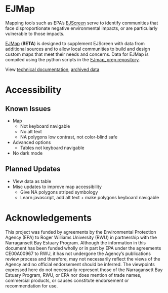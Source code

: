 # EJMap
Mapping tools such as EPA’s [EJScreen](https://www.epa.gov/ejscreen) serve to 
identify communities that face disproportionate negative environmental impacts, 
or are particularly vulnerable to those impacts. 

[EJMap](https://nbep.shinyapps.io/ejmap/) (**BETA**) is designed to supplement 
EJScreen with data from additional sources and to allow local communities to 
build and design custom maps that meet their needs and concerns. Data for EJMap
is compiled using the python scripts in the [EJmap_prep repository](https://github.com/NBEP/EJmap_prep).

View [technical documentation](https://narragansett-bay-estuary-program-nbep.hub.arcgis.com/documents/396d763941a34e57a2e6eebf05f82b8b/explore), 
[archived data](https://narragansett-bay-estuary-program-nbep.hub.arcgis.com/search?q=ejmap)

# Accessibility
## Known Issues
- Map
  - Not keyboard navigable
  - No alt text
  - NA polygons low contrast, not color-blind safe
- Advanced options
  - Tables not keyboard navigable
- No dark mode

## Planned Updates
- View data as table
- Misc updates to improve map accessibility
  - Give NA polygons striped symbology
  - Learn javascript, add alt text + make polygons keyboard navigable

# Acknowledgements
This project was funded by agreements by the Environmental Protection Agency 
(EPA) to Roger Williams University (RWU) in partnership with the Narragansett 
Bay Estuary Program. Although the information in this document has been funded 
wholly or in part by EPA under the agreements CE00A00967 to RWU, it has not 
undergone the Agency’s publications review process and therefore, may not 
necessarily reflect the views of the Agency and no official endorsement should 
be inferred. The viewpoints expressed here do not necessarily represent those of
the Narragansett Bay Estuary Program, RWU, or EPA nor does mention of trade 
names, commercial products, or causes constitute endorsement or recommendation 
for use.
